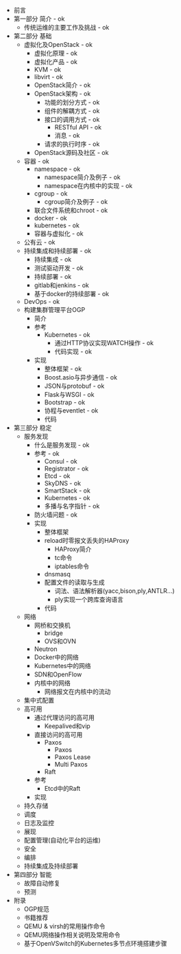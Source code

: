 * 前言
* 第一部分 简介 - ok
  * 传统运维的主要工作及挑战 - ok
* 第二部分 基础
  * 虚拟化及OpenStack - ok
    * 虚拟化原理 - ok
    * 虚拟化产品 - ok
    * KVM - ok
    * libvirt - ok
    * OpenStack简介 - ok
    * OpenStack架构 - ok
      * 功能的划分方式 - ok
      * 组件的解耦方式 - ok
      * 接口的调用方式 - ok
        * RESTful API - ok
        * 消息 - ok
      * 请求的执行时序 - ok
    * OpenStack源码及社区 - ok
  * 容器 - ok
    * namespace - ok
      * namespace简介及例子 - ok
      * namespace在内核中的实现 - ok
    * cgroup - ok
      * cgroup简介及例子 - ok
    * 联合文件系统和chroot - ok
    * docker - ok
    * kubernetes - ok
    * 容器与虚拟化 - ok
  * 公有云 - ok
  * 持续集成和持续部署 - ok
    * 持续集成 - ok
    * 测试驱动开发 - ok
    * 持续部署 - ok
    * gitlab和jenkins - ok
    * 基于docker的持续部署 - ok
  * DevOps - ok
  * 构建集群管理平台OGP
    * 简介
    * 参考
      * Kubernetes - ok
        * 通过HTTP协议实现WATCH操作 - ok
        * 代码实现 - ok
    * 实现
      * 整体框架 - ok
      * Boost.asio与异步通信 - ok
      * JSON与protobuf - ok
      * Flask与WSGI - ok
      * Bootstrap - ok
      * 协程与eventlet - ok
      * 代码
* 第三部分 稳定
  * 服务发现
    * 什么是服务发现 - ok
    * 参考 - ok
      * Consul - ok
      * Registrator - ok
      * Etcd - ok
      * SkyDNS - ok
      * SmartStack - ok
      * Kubernetes - ok
      * 多播与名字指针 - ok
    * 防火墙问题 - ok
    * 实现
      * 整体框架
      * reload时零报文丢失的HAProxy
        * HAProxy简介
        * tc命令
        * iptables命令
      * dnsmasq
      * 配置文件的读取与生成
        * 词法、语法解析器(yacc,bison,ply,ANTLR...)
        * ply实现一个跨库查询语言
      * 代码
  * 网络
    * 网桥和交换机
      * bridge
      * OVS和OVN
    * Neutron
    * Docker中的网络
    * Kubernetes中的网络
    * SDN和OpenFlow
    * 内核中的网络
      * 网络报文在内核中的流动
  * 集中式配置
  * 高可用
    * 通过代理访问的高可用
      * Keepalived和vip
    * 直接访问的高可用
      * Paxos
        * Paxos
        * Paxos Lease
        * Multi Paxos
      * Raft
    * 参考
      * Etcd中的Raft
    * 实现
  * 持久存储
  * 调度
  * 日志及监控
  * 展现
  * 配置管理(自动化平台的运维)
  * 安全
  * 编排
  * 持续集成及持续部署
* 第四部分 智能
  * 故障自动修复
  * 预测
* 附录
  * OGP规范
  * 书籍推荐
  * QEMU & virsh的常用操作命令
  * QEMU网络操作相关说明及常用命令
  * 基于OpenVSwitch的Kubernetes多节点环境搭建步骤
